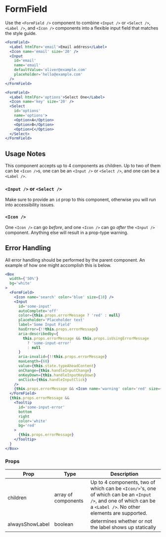 # FormField

Use the `<FormField />` component to combine `<Input />` or `<Select />`, `<Label />`, and `<Icon />` components into a flexible input field that matches the style guide.

```.jsx
<FormField>
  <Label htmlFor='email'>Email address</Label>
  <Icon name='email' size='20' />
  <Input
    id='email'
    name='email'
    defaultValue='oliver@example.com'
    placeholder='hello@example.com'
  />
</FormField>
```

```.jsx
<FormField>
  <Label htmlFor='options'>Select One</Label>
  <Icon name='key' size='20' />
  <Select
    id='options'
    name='options'>
    <Option>A</Option>
    <Option>B</Option>
    <Option>C</Option>
  </Select>
</FormField>
```

## Usage Notes
This component accepts up to 4 components as children. Up to two of them can be `<Icon />`s, one can be an `<Input />` or `<Select />`, and one can be a `<Label />`.

### `<Input />` or `<Select />`
Make sure to provide an `id` prop to this component, otherwise you will run into accessibility issues.

### `<Icon />`
One `<Icon />` can go _before_, and one `<Icon />` can go _after_ the `<Input />` component. Anything else will result in a prop-type warning.

## Error Handling
All error handling should be performed by the parent component. An example of how one might accomplish this is below.

```jsx
<Box
  width={'50%'}
  bg='white'
>
  <FormField>
    <Icon name='search' color='blue' size={18} />
    <Input
      id='some-input'
      autoComplete='off'
      color={this.props.errorMessage ? 'red' : null}
      placeholder='Placeholder text'
      label='Some Input Field'
      hasError={!!this.props.errorMessage}
      aria-describedby={
        this.props.errorMessage && this.props.isUsingErrorMessage
          ? 'some-input-error'
          : null
      }
      aria-invalid={!!this.props.errorMessage}
      maxLength={60}
      value={this.state.typeAheadContent}
      onChange={this.handleInputChange}
      onKeyDown={this.handleInputKeyDown}
      onClick={this.handleInputClick}
    />
    {this.props.errorMessage && <Icon name='warning' color='red' size={20} />}
  </FormField>
  {this.props.errorMessage &&
    <Tooltip
      id='some-input-error'
      bottom
      right
      color='white'
      bg='red'
    >
      {this.props.errorMessage}
    </Tooltip>
  }
</Box>

```

### Props
Prop | Type | Description
---|---|---
children | array of components | Up to 4 components, two of which can be `<Icon/>`'s, one of which can be an `<Input />`, and one of which can be a `<Label />`. No other elements are supported.
alwaysShowLabel | boolean | determines whether or not the label shows up statically
